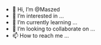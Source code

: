 - 👋 Hi, I’m @Maszed
- 👀 I’m interested in ...
- 🌱 I’m currently learning ...
- 💞️ I’m looking to collaborate on ...
- 📫 How to reach me ...

<!---
Maszed/Maszed is a ✨ special ✨ repository because its `README.md` (this file) appears on your GitHub profile.
You can click the Preview link to take a look at your changes.
--->
